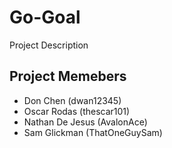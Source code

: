 # Go-Goal

Project Description

## Project Memebers
- Don Chen (dwan12345)
- Oscar Rodas (thescar101)
- Nathan De Jesus (AvalonAce)
- Sam Glickman (ThatOneGuySam)
